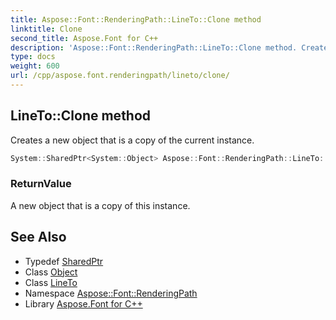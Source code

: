 ```yaml
---
title: Aspose::Font::RenderingPath::LineTo::Clone method
linktitle: Clone
second_title: Aspose.Font for C++
description: 'Aspose::Font::RenderingPath::LineTo::Clone method. Creates a new object that is a copy of the current instance in C++.'
type: docs
weight: 600
url: /cpp/aspose.font.renderingpath/lineto/clone/
---
```

## LineTo::Clone method


Creates a new object that is a copy of the current instance.

```cpp
System::SharedPtr<System::Object> Aspose::Font::RenderingPath::LineTo::Clone() override
```


### ReturnValue

A new object that is a copy of this instance.

## See Also

* Typedef [SharedPtr](../../../system/sharedptr/)
* Class [Object](../../../system/object/)
* Class [LineTo](../)
* Namespace [Aspose::Font::RenderingPath](../../)
* Library [Aspose.Font for C++](../../../)
